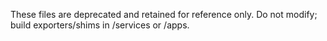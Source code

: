 These files are deprecated and retained for reference only. Do not modify; build exporters/shims in /services or /apps.
